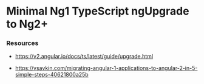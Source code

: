 # Minimal Ng1 TypeScript ngUpgrade to Ng2+

### Resources

- https://v2.angular.io/docs/ts/latest/guide/upgrade.html

- https://vsavkin.com/migrating-angular-1-applications-to-angular-2-in-5-simple-steps-40621800a25b